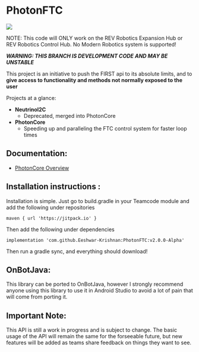 # PhotonFTC
[![](https://jitpack.io/v/Eeshwar-Krishnan/PhotonFTC.svg)](https://jitpack.io/#Eeshwar-Krishnan/PhotonFTC)

NOTE: This code will ONLY work on the REV Robotics Expansion Hub or REV Robotics Control Hub. No Modern Robotics system is supported!

***WARNING: THIS BRANCH IS DEVELOPMENT CODE AND MAY BE UNSTABLE***

This project is an initiative to push the FIRST api to its absolute limits, and to **give access to functionality and methods not normally exposed to the user**

Projects at a glance:
 - **NeutrinoI2C**
      - Deprecated, merged into PhotonCore
 - **PhotonCore**
     - Speeding up and paralleling the FTC control system for faster loop times

## Documentation:
 - [PhotonCore Overview](https://github.com/Eeshwar-Krishnan/PhotonFTC/blob/dev/doc/photon_overview.md)

## Installation instructions :
Installation is simple. Just go to build.gradle in your Teamcode module and add the following under repositories

```
maven { url 'https://jitpack.io' }
```

Then add the following under dependencies

```
implementation 'com.github.Eeshwar-Krishnan:PhotonFTC:v2.0.0-Alpha'
```

Then run a gradle sync, and everything should download!

## OnBotJava:
This library can be ported to OnBotJava, however I strongly recommend anyone using this library to use it in Android Studio to avoid a lot of pain that will come from porting it.

## Important Note:
This API is still a work in progress and is subject to change. The basic usage of the API will remain the same for the forseeable future, but new features will be added as teams share feedback on things they want to see. 

